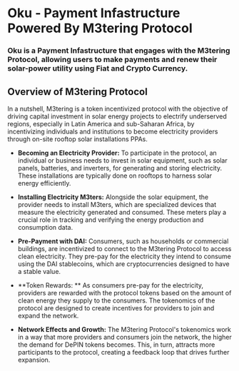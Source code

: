 

# Oku - Payment Infastructure Powered By M3tering Protocol

### Oku is a Payment Infastructure that engages with the M3tering Protocol, allowing users to make payments and renew their solar-power utility using Fiat and Crypto Currency.


## Overview of M3tering Protocol
In a nutshell, M3tering is a token incentivized protocol with the objective of driving capital investment in solar energy projects to electrify underserved regions, especially in Latin America and sub-Saharan Africa, by incentivizing individuals and institutions to become electricity providers through on-site rooftop solar installations PPAs.

- **Becoming an Electricity Provider:** To participate in the protocol, an individual or business needs to invest in solar equipment, such as solar panels, batteries, and inverters, for generating and storing electricity. These installations are typically done on rooftops to harness solar energy efficiently.
  
- **Installing Electricity M3ters:** Alongside the solar equipment, the provider needs to install M3ters, which are specialized devices that measure the electricity generated and consumed. These meters play a crucial role in tracking and verifying the energy production and consumption data.

- **Pre-Payment with DAI:** Consumers, such as households or commercial buildings, are incentivized to connect to the M3tering Protocol to access clean electricity. They pre-pay for the electricity they intend to consume using the DAI stablecoins, which are cryptocurrencies designed to have a stable value.

- **Token Rewards: ** As consumers pre-pay for the electricity, providers are rewarded with the protocol tokens based on the amount of clean energy they supply to the consumers. The tokenomics of the protocol are designed to create incentives for providers to join and expand the network.

 - **Network Effects and Growth:** The M3tering Protocol's tokenomics work in a way that more providers and consumers join the network, the higher the demand for DePIN tokens becomes. This, in turn, attracts more participants to the protocol, creating a feedback loop that drives further expansion.






